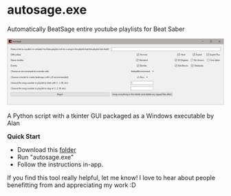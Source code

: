 # autosage.exe
Automatically BeatSage entire youtube playlists for Beat Saber

![image](https://github.com/alanmun/autosage/blob/main/sample.png?raw=true)

A Python script with a tkinter GUI packaged as a Windows executable by Alan

**Quick Start**
- Download this [folder](https://github.com/alanmun/autosage/tree/main/dist/autosage)
- Run "autosage.exe"
- Follow the instructions in-app.

If you find this tool really helpful, let me know! I love to hear about people benefitting from and appreciating my work :D
